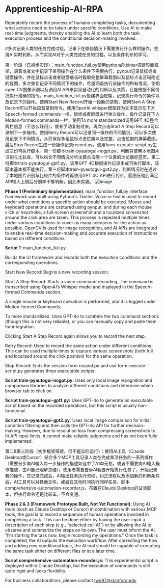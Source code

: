 # Apprenticeship-AI-RPA
Repeatedly record the process of humans completing tasks, documenting what actions need to be taken under specific conditions. Use AI to make real-time judgments, thereby enabling the AI to learn both the task execution process and the conditional decision-making involved.

#多次记录人类的任务完成过程，记录下在哪些情况下需要执行什么样的操作，使用AI实时判断，从而实现AI对于人类完成任务的过程，以及条件判断的学习。

第一阶段（已初步实现）：main_function_full.py使用python的tkinter搭建界面框架，语音或者文字记录下某项操作在什么条件下需要执行，pynput记录鼠标或者键盘操作，并在鼠标点击或者键盘敲击时截取完整屏幕截图以及鼠标点击区域附近的截图，多次重复记录不同情况下的操作，尽量涵盖执行该操作的所有情况，使用open CV图像识别以及调用AI API来实现自动化的判断以及决策，且能根据不同情况执行准确的指令。main_function_full.py搭建界面框架，记录执行命令的条件以及记录下的操作。使用Start New Record开始一段新的录制，使用Start A Step Record可以开始语音录制命令，使用OpenAI whisper模型转为文字显示在下方Speech-formed commands一栏，鼠标或者键盘进行单次操作，操作记录在下方Motion-formed commands一栏，使用To more standardized调用GPT 4O整合两栏信息（不怎么好用），或者手动复制过来。再次点击Start A Step Record可以录制下一步操作。使用Retry Record可以记录同一操作的不同情况，可以多次使用记录下不同情况，从而保存多组鼠标点击位置以及完整，点击位置的屏幕截图。最后Stop Record生成一份操作记录record.py，调用form-execute-script.py生成三份可执行脚本。第一份脚本train-pyautogui-nogpt.py，判断只使用本地图片识别与比较库，可以结合不同情况分析出要点击哪一个位置的浏览器标签页。第二份脚本train-pyautogui-gpt1.py，调用GPT 4O根据操作记录生成可执行脚本，该脚本基本都不能执行。第三份脚本train-pyautogui-gpt2.py，判断情况时在通过了本地图片识别与比较库的条件时再使用GPT 4O API进行判断，截图压缩到满足API输入上限后分别率不够判断，因此未实装。
![image](https://github.com/user-attachments/assets/b3c5929b-8af2-4aa1-9c54-ebb02b484069)


**Phase 1 (Preliminary Implementation)**:
main_function_full.py interface framework was built using Python's Tkinter. Voice or text is used to record under what conditions a specific action should be executed. Mouse and keyboard operations are captured using pynput, and during each mouse click or keystroke, a full-screen screenshot and a localized screenshot around the click area are taken. This process is repeated multiple times under various conditions to cover as many scenarios for the action as possible. OpenCV is used for image recognition, and AI APIs are integrated to enable real-time decision-making and accurate execution of instructions based on different conditions.

**Script 1**: main_function_full.py

Builds the UI framework and records both the execution conditions and the corresponding operations.

Start New Record: Begins a new recording session.

Start A Step Record: Starts a voice command recording. The command is transcribed using OpenAI’s Whisper model and displayed in the Speech-formed Commands section.

A single mouse or keyboard operation is performed, and it is logged under Motion-formed Commands.

To more standardized: Uses GPT-4o to combine the two command sections (though this is not very reliable), or you can manually copy and paste them for integration.

Clicking Start A Step Record again allows you to record the next step.

Retry Record: Used to record the same action under different conditions. This can be used multiple times to capture various screenshots (both full and localized around the click position) for the same operation.

Stop Record: Ends the session form recoed.py and use form-execute-script.py generates three executable scripts:

**Script train-pyautogui-nogpt.py:** Uses only local image recognition and comparison libraries to analyze different conditions and determine which browser tab to click on.

**Script train-pyautogui-gpt1.py:** Uses GPT-4o to generate an executable script based on the recorded operations, but this script is usually non-functional.

**Script train-pyautogui-gpt2.py**: Uses local image comparison for initial condition filtering and then calls the GPT-4o API for further decision-making. However, due to resolution loss from compressing screenshots to fit API input limits, it cannot make reliable judgments and has not been fully implemented.

第二&第三阶段（初步框架搭建，但不能实际运行）：使用AI工具（Claude Desktop或Cursor）结合多个MCP工具记录人类在完成某项任务的一系列操作（需要分步向AI输入每一步操作的描述如选中了A1单元格，或者不需要向AI输入操作描述，由AI自己理解总结），使用者需要告诉AI我要开始执行任务了，开始记录我的操作，在记录完成后，AI输出任务执行流程，纠正流程以及添加新的判断条件后，AI工具可以对其他文件。或者在其他时间执行同样任务。脚本comprehensive-automation-recorder.js，布置在Claude Desktop的试验脚本，但执行命令还是比较笨，不会变通。

**Phase 2 & 3 (Framework Prototype Built, Not Yet Functional):**
Using AI tools (such as Claude Desktop or Cursor) in combination with various MCP tools, the goal is to record a sequence of human operations involved in completing a task. This can be done either by having the user input a description of each step (e.g., “selected cell A1”) or by allowing the AI to observe and summarize the steps on its own. The user must inform the AI, “I’m starting the task now, begin recording my operations.” Once the task is completed, the AI outputs the execution workflow. After correcting the flow and adding new conditional logic, the AI tool should be capable of executing the same task either on different files or at a later time.

**Script comprehensive-automation-recorder.js:**
This experimental script is deployed within Claude Desktop, but the execution of commands is still quite rigid and lacks flexibility.

For business collaborations, please contact  lwd97@stanford.edu
